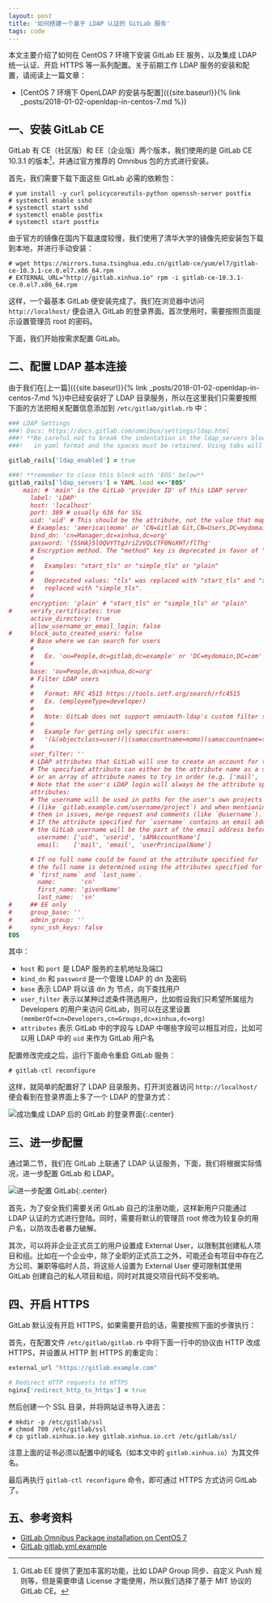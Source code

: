 ```yaml
---
layout: post
title: '如何搭建一个基于 LDAP 认证的 GitLab 服务'
tags: code
---
```


本文主要介绍了如何在 CentOS 7 环境下安装 GitLab EE 服务，以及集成 LDAP 统一认证、开启 HTTPS 等一系列配置。关于前期工作 LDAP 服务的安装和配置，请阅读上一篇文章：

* [CentOS 7 环境下 OpenLDAP 的安装与配置]({{site.baseurl}}{% link _posts/2018-01-02-openldap-in-centos-7.md %})

## 一、安装 GitLab CE

GitLab 有 CE（社区版）和 EE（企业版）两个版本，我们使用的是 GitLab CE 10.3.1 的版本[^1]，并通过官方推荐的 Omnibus 包的方式进行安装。

首先，我们需要下载下面这些 GitLab 必需的依赖包：

```terminal
# yum install -y curl policycoreutils-python openssh-server postfix
# systemctl enable sshd
# systemctl start sshd
# systemctl enable postfix
# systemctl start postfix
```

由于官方的镜像在国内下载速度较慢，我们使用了清华大学的镜像先把安装包下载到本地，并进行手动安装：

```terminal
# wget https://mirrors.tuna.tsinghua.edu.cn/gitlab-ce/yum/el7/gitlab-ce-10.3.1-ce.0.el7.x86_64.rpm
# EXTERNAL_URL="http://gitlab.xinhua.io" rpm -i gitlab-ce-10.3.1-ce.0.el7.x86_64.rpm
```

这样，一个最基本 GitLab 便安装完成了。我们在浏览器中访问 `http://localhost/` 便会进入 GitLab 的登录界面。首次使用时，需要按照页面提示设置管理员 root 的密码。

下面，我们开始按需求配置 GitLab。

## 二、配置 LDAP 基本连接

由于我们在[上一篇]({{site.baseurl}}{% link _posts/2018-01-02-openldap-in-centos-7.md %})中已经安装好了 LDAP 目录服务，所以在这里我们只需要按照下面的方法把相关配置信息添加到 `/etc/gitlab/gitlab.rb` 中：

```rb
### LDAP Settings
###! Docs: https://docs.gitlab.com/omnibus/settings/ldap.html
###! **Be careful not to break the indentation in the ldap_servers block. It is
###!   in yaml format and the spaces must be retained. Using tabs will not work.**

gitlab_rails['ldap_enabled'] = true

###! **remember to close this block with 'EOS' below**
gitlab_rails['ldap_servers'] = YAML.load <<-'EOS'
    main: # 'main' is the GitLab 'provider ID' of this LDAP server
      label: 'LDAP'
      host: 'localhost'
      port: 389 # usually 636 for SSL
      uid: 'uid' # This should be the attribute, not the value that maps to uid.
      # Examples: 'america\\momo' or 'CN=Gitlab Git,CN=Users,DC=mydomain,DC=com'
      bind_dn: 'cn=Manager,dc=xinhua,dc=org'
      password: '{SSHA}5lOQVYTtgJriZzVQLCTF0NoXHT/flThg'
      # Encryption method. The "method" key is deprecated in favor of "encryption".
      #
      #   Examples: "start_tls" or "simple_tls" or "plain"
      #
      #   Deprecated values: "tls" was replaced with "start_tls" and "ssl" was
      #   replaced with "simple_tls".
      #
      encryption: 'plain' # "start_tls" or "simple_tls" or "plain"
#     verify_certificates: true
      active_directory: true
      allow_username_or_email_login: false
#     block_auto_created_users: false
      # Base where we can search for users
      #
      #   Ex. 'ou=People,dc=gitlab,dc=example' or 'DC=mydomain,DC=com'
      #
      base: 'ou=People,dc=xinhua,dc=org'
      # Filter LDAP users
      #
      #   Format: RFC 4515 https://tools.ietf.org/search/rfc4515
      #   Ex. (employeeType=developer)
      #
      #   Note: GitLab does not support omniauth-ldap's custom filter syntax.
      #
      #   Example for getting only specific users:
      #   '(&(objectclass=user)(|(samaccountname=momo)(samaccountname=toto)))'
      #
      user_filter: ''
      # LDAP attributes that GitLab will use to create an account for the LDAP user.
      # The specified attribute can either be the attribute name as a string (e.g. 'mail'),
      # or an array of attribute names to try in order (e.g. ['mail', 'email']).
      # Note that the user's LDAP login will always be the attribute specified as `uid` above.
      attributes:
      # The username will be used in paths for the user's own projects
      # (like `gitlab.example.com/username/project`) and when mentioning
      # them in issues, merge request and comments (like `@username`).
      # If the attribute specified for `username` contains an email address,
      # the GitLab username will be the part of the email address before the '@'.
        username: ['uid', 'userid', 'sAMAccountName']
        email:    ['mail', 'email', 'userPrincipalName']

      # If no full name could be found at the attribute specified for `name`,
      # the full name is determined using the attributes specified for
      # `first_name` and `last_name`.
        name:       'cn'
        first_name: 'givenName'
        last_name:  'sn'
#     ## EE only
#     group_base: ''
#     admin_group: ''
#     sync_ssh_keys: false
EOS
```

其中：

* `host` 和 `port` 是 LDAP 服务的主机地址及端口
* `bind_dn` 和 `password` 是一个管理 LDAP 的 dn 及密码
* `base` 表示 LDAP 将以该 dn 为 节点，向下查找用户
* `user_filter` 表示以某种过滤条件筛选用户，比如假设我们只希望所属组为 Developers 的用户来访问 GitLab，则可以在这里设置 `(memberOf=cn=Developers,cn=Groups,dc=xinhua,dc=org)`
* `attributes` 表示 GitLab 中的字段与 LDAP 中哪些字段可以相互对应，比如可以用 LDAP 中的 `uid` 来作为 GitLab 用户名

配置修改完成之后，运行下面命令重启 GitLab 服务：

```terminal
# gitlab-ctl reconfigure
```

这样，就简单的配置好了 LDAP 目录服务。打开浏览器访问 `http://localhost/` 便会看到在登录界面上多了一个 LDAP 的登录方式：

![成功集成 LDAP 后的 GitLab 的登录界面]({{site.img_url}}/2018-gitlab-login.png){:.center}


## 三、进一步配置

通过第二节，我们在 GitLab 上联通了 LDAP 认证服务，下面，我们将根据实际情况，进一步配置 GitLab 和 LDAP。

![进一步配置 GitLab]({{site.img_url}}/2018-gitlab-settings.png){:.center}

首先，为了安全我们需要关闭 GitLab 自己的注册功能，这样新用户只能通过 LDAP 认证的方式进行登陆。同时，需要将默认的管理员 root 修改为较复杂的用户名，以防攻击者暴力破解。

其次，可以将非企业正式员工的用户设置成 External User，以限制其创建私人项目和组。比如在一个企业中，除了全职的正式员工之外，可能还会有项目中存在乙方公司、兼职等临时人员，将这些人设置为 External User 便可限制其使用 GitLab 创建自己的私人项目和组，同时对其提交项目代码不受影响。

## 四、开启 HTTPS

GitLab 默认没有开启 HTTPS，如果需要开启的话，需要按照下面的步骤执行：

首先，在配置文件 `/etc/gitlab/gitlab.rb` 中将下面一行中的协议由 HTTP 改成 HTTPS，并设置从 HTTP 到 HTTPS 的重定向：

```rb
external_url "https://gitlab.example.com"

# Redirect HTTP requests to HTTPS
nginx['redirect_http_to_https'] = true
```

然后创建一个 SSL 目录，并将网站证书导入进去：

```terminal
# mkdir -p /etc/gitlab/ssl
# chmod 700 /etc/gitlab/ssl
# cp gitlab.xinhua.io.key gitlab.xinhua.io.crt /etc/gitlab/ssl/
```

注意上面的证书必须以配置中的域名（如本文中的 `gitlab.xinhua.io`）为其文件名。

最后再执行 `gitlab-ctl reconfigure` 命令，即可通过 HTTPS 方式访问 GitLab 了。

## 五、参考资料

* [GitLab Omnibus Package installation on CentOS 7](https://about.gitlab.com/installation/#centos-7)
* [GitLab gitlab.yml.example](https://gitlab.com/gitlab-org/gitlab-ce/blob/master/config/gitlab.yml.example)


[^1]: GitLab EE 提供了更加丰富的功能，比如 LDAP Group 同步、自定义 Push 规则等，但是需要申请 License 才能使用，所以我们选择了基于 MIT 协议的 GitLab CE。
